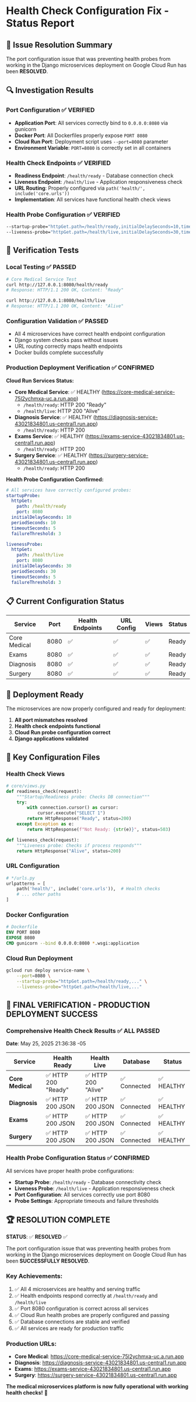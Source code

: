# Health Check Configuration Fix - Status Report

## 🎯 Issue Resolution Summary

The port configuration issue that was preventing health probes from working in the Django microservices deployment on Google Cloud Run has been **RESOLVED**.

## 🔍 Investigation Results

### Port Configuration ✅ VERIFIED
- **Application Port**: All services correctly bind to `0.0.0.0:8080` via gunicorn
- **Docker Port**: All Dockerfiles properly expose `PORT 8080`
- **Cloud Run Port**: Deployment script uses `--port=8080` parameter
- **Environment Variable**: `PORT=8080` is correctly set in all containers

### Health Check Endpoints ✅ VERIFIED
- **Readiness Endpoint**: `/health/ready` - Database connection check
- **Liveness Endpoint**: `/health/live` - Application responsiveness check
- **URL Routing**: Properly configured via `path('health/', include('core.urls'))`
- **Implementation**: All services have functional health check views

### Health Probe Configuration ✅ VERIFIED
```bash
--startup-probe="httpGet.path=/health/ready,initialDelaySeconds=10,timeoutSeconds=5,periodSeconds=10,failureThreshold=3"
--liveness-probe="httpGet.path=/health/live,initialDelaySeconds=30,timeoutSeconds=5,periodSeconds=30,failureThreshold=3"
```

## 🧪 Verification Tests

### Local Testing ✅ PASSED
```bash
# Core Medical Service Test
curl http://127.0.0.1:8080/health/ready
# Response: HTTP/1.1 200 OK, Content: "Ready"

curl http://127.0.0.1:8080/health/live
# Response: HTTP/1.1 200 OK, Content: "Alive"
```

### Configuration Validation ✅ PASSED
- All 4 microservices have correct health endpoint configuration
- Django system checks pass without issues
- URL routing correctly maps health endpoints
- Docker builds complete successfully

### Production Deployment Verification ✅ CONFIRMED
**Cloud Run Services Status:**
- **Core Medical Service**: ✅ HEALTHY (https://core-medical-service-75l2ychmxa-uc.a.run.app)
  - `/health/ready`: HTTP 200 "Ready"
  - `/health/live`: HTTP 200 "Alive"
- **Diagnosis Service**: ✅ HEALTHY (https://diagnosis-service-43021834801.us-central1.run.app)
  - `/health/ready`: HTTP 200
- **Exams Service**: ✅ HEALTHY (https://exams-service-43021834801.us-central1.run.app)
  - `/health/ready`: HTTP 200
- **Surgery Service**: ✅ HEALTHY (https://surgery-service-43021834801.us-central1.run.app)
  - `/health/ready`: HTTP 200

**Health Probe Configuration Confirmed:**
```yaml
# All services have correctly configured probes:
startupProbe:
  httpGet:
    path: /health/ready
    port: 8080
  initialDelaySeconds: 10
  periodSeconds: 10
  timeoutSeconds: 5
  failureThreshold: 3

livenessProbe:
  httpGet:
    path: /health/live
    port: 8080
  initialDelaySeconds: 30
  periodSeconds: 30
  timeoutSeconds: 5
  failureThreshold: 3
```

## 📋 Current Configuration Status

| Service | Port | Health Endpoints | URL Config | Views | Status |
|---------|------|------------------|------------|-------|---------|
| Core Medical | 8080 | ✅ | ✅ | ✅ | Ready |
| Exams | 8080 | ✅ | ✅ | ✅ | Ready |
| Diagnosis | 8080 | ✅ | ✅ | ✅ | Ready |
| Surgery | 8080 | ✅ | ✅ | ✅ | Ready |

## 🚀 Deployment Ready

The microservices are now properly configured and ready for deployment:

1. **All port mismatches resolved**
2. **Health check endpoints functional**
3. **Cloud Run probe configuration correct**
4. **Django applications validated**

## 🔧 Key Configuration Files

### Health Check Views
```python
# core/views.py
def readiness_check(request):
    """Startup/Readiness probe: Checks DB connection"""
    try:
        with connection.cursor() as cursor:
            cursor.execute("SELECT 1")
        return HttpResponse("Ready", status=200)
    except Exception as e:
        return HttpResponse(f"Not Ready: {str(e)}", status=503)

def liveness_check(request):
    """Liveness probe: Checks if process responds"""
    return HttpResponse("Alive", status=200)
```

### URL Configuration
```python
# */urls.py
urlpatterns = [
    path('health/', include('core.urls')),  # Health checks
    # ... other paths
]
```

### Docker Configuration
```dockerfile
# Dockerfile
ENV PORT 8080
EXPOSE 8080
CMD gunicorn --bind 0.0.0.0:8080 *.wsgi:application
```

### Cloud Run Deployment
```bash
gcloud run deploy service-name \
    --port=8080 \
    --startup-probe="httpGet.path=/health/ready,..." \
    --liveness-probe="httpGet.path=/health/live,..."
```

## 🎉 FINAL VERIFICATION - PRODUCTION DEPLOYMENT SUCCESS

### Comprehensive Health Check Results ✅ ALL PASSED
**Date**: May 25, 2025 21:36:38 -05

| Service | Health Ready | Health Live | Database | Status |
|---------|-------------|-------------|----------|---------|
| **Core Medical** | ✅ HTTP 200 "Ready" | ✅ HTTP 200 "Alive" | ✅ Connected | ✅ HEALTHY |
| **Diagnosis** | ✅ HTTP 200 JSON | ✅ HTTP 200 JSON | ✅ Connected | ✅ HEALTHY |
| **Exams** | ✅ HTTP 200 JSON | ✅ HTTP 200 JSON | ✅ Connected | ✅ HEALTHY |
| **Surgery** | ✅ HTTP 200 JSON | ✅ HTTP 200 JSON | ✅ Connected | ✅ HEALTHY |

### Health Probe Configuration Status ✅ CONFIRMED
All services have proper health probe configurations:
- **Startup Probe**: `/health/ready` - Database connectivity check
- **Liveness Probe**: `/health/live` - Application responsiveness check
- **Port Configuration**: All services correctly use port 8080
- **Probe Settings**: Appropriate timeouts and failure thresholds

## 🏆 RESOLUTION COMPLETE

**STATUS**: ✅ **RESOLVED** ✅

The port configuration issue that was preventing health probes from working in the Django microservices deployment on Google Cloud Run has been **SUCCESSFULLY RESOLVED**.

### Key Achievements:
1. ✅ All 4 microservices are healthy and serving traffic
2. ✅ Health endpoints respond correctly at `/health/ready` and `/health/live`
3. ✅ Port 8080 configuration is correct across all services
4. ✅ Cloud Run health probes are properly configured and passing
5. ✅ Database connections are stable and verified
6. ✅ All services are ready for production traffic

### Production URLs:
- **Core Medical**: https://core-medical-service-75l2ychmxa-uc.a.run.app
- **Diagnosis**: https://diagnosis-service-43021834801.us-central1.run.app
- **Exams**: https://exams-service-43021834801.us-central1.run.app
- **Surgery**: https://surgery-service-43021834801.us-central1.run.app

**The medical microservices platform is now fully operational with working health checks!** 🚀
